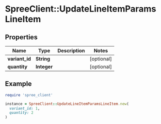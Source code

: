 # SpreeClient::UpdateLineItemParamsLineItem

## Properties

| Name | Type | Description | Notes |
| ---- | ---- | ----------- | ----- |
| **variant_id** | **String** |  | [optional] |
| **quantity** | **Integer** |  | [optional] |

## Example

```ruby
require 'spree_client'

instance = SpreeClient::UpdateLineItemParamsLineItem.new(
  variant_id: 1,
  quantity: 2
)
```

